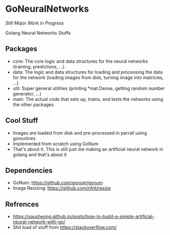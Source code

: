 # GoNeuralNetworks

*Still Major Work in Progress*

Golang Neural Networks Stuffs

## Packages

- core: The core logic and data structures for the neural networks (training, predictions, ...)
- data: The logic and data structures for loading and processing the data for the network (loading images from disk, turning image into matricies, ...)
- util: Super general utilities (printing \*mat.Dense, getting random number generator, ...)
- main: The actual code that sets up, trains, and tests the networks using the other packages

## Cool Stuff

- Images are loaded from disk and pre-processed in parrall using goroutines
- Implemented from scratch using GoNum
- That's about it. This is still just me making an artificial neural network in golang and that's about it

## Dependencies

- GoNum: https://github.com/gonum/gonum
- Image Resizing: https://github.com/nfnt/resize

## Refrences

- https://sausheong.github.io/posts/how-to-build-a-simple-artificial-neural-network-with-go/
- Shit load of stuff from https://stackoverflow.com/

